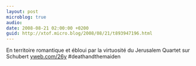 ```yaml
---
layout: post
microblog: true
audio: 
date: 2008-08-21 02:00:00 +0200
guid: http://xtof.micro.blog/2008/08/21/t893947196.html
---
```

En territoire romantique et ébloui par la virtuosité du Jerusalem Quartet sur Schubert [yweb.com/26y](http://yweb.com/26y) #deathandthemaiden
